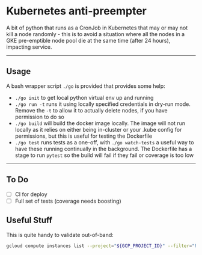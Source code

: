 # Kubernetes anti-preempter

A bit of python that runs as a CronJob in Kubernetes that may or may not kill a node randomly - this is to avoid a situation where all the nodes in a GKE pre-emptible node pool die at the same time (after 24 hours), impacting service.

---

## Usage

A bash wrapper script `./go` is provided that provides some help:

- `./go init` to get local python virtual env up and running
- `./go run -t` runs it using locally specified credentials in dry-run mode. Remove the `-t` to allow it to actually delete nodes, if you have permission to do so
- `./go build` will build the docker image locally. The image will not run locally as it relies on either being in-cluster or your .kube config for permissions, but this is useful for testing the Dockerfile
- `./go test` runs tests as a one-off, with `./go watch-tests` a useful way to have these running continually in the background. The Dockerfile has a stage to run `pytest` so the build will fail if they fail or coverage is too low

---

## To Do

- [ ] CI for deploy
- [ ] Full set of tests (coverage needs boosting)

## Useful Stuff

This is quite handy to validate out-of-band:

```sh
gcloud compute instances list --project="${GCP_PROJECT_ID}" --filter="PREEMPTIBLE:true" --format='value(creationTimestamp.date(format=%s),name,zone,status)'| sort
```
